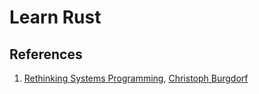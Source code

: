 # Learn Rust

## References

1. [Rethinking Systems Programming](http://thoughtram.io/rust-and-nickel/#/), [Christoph Burgdorf](https://twitter.com/cburgdorf)
